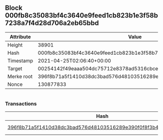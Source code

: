 ## Block 000fb8c35083bf4c3640e9feed1cb823b1e3f58b7238a7f4d28d706a2eb65bbd

Attribute | Value
--- | ---
Height | 38901
Hash | 000fb8c35083bf4c3640e9feed1cb823b1e3f58b7238a7f4d28d706a2eb65bbd
Timestamp | 2021-04-25T02:06:40+00:00
Target | 00254142f49eaaa504dc75712e8378ad5316cbcead634704b3734b6271167cc4
Merke root | 396f8b71a5f1410d38dc3bad576d48103516289e390f0f8f3b466d735fe30e27
Nonce | 130877833

```

```

### Transactions

Hash | Amount
--- | ---
[396f8b71a5f1410d38dc3bad576d48103516289e390f0f8f3b466d735fe30e27](396f8b71a5f1410d38dc3bad576d48103516289e390f0f8f3b466d735fe30e27.md) | 10.00000000 SKEPTI 
